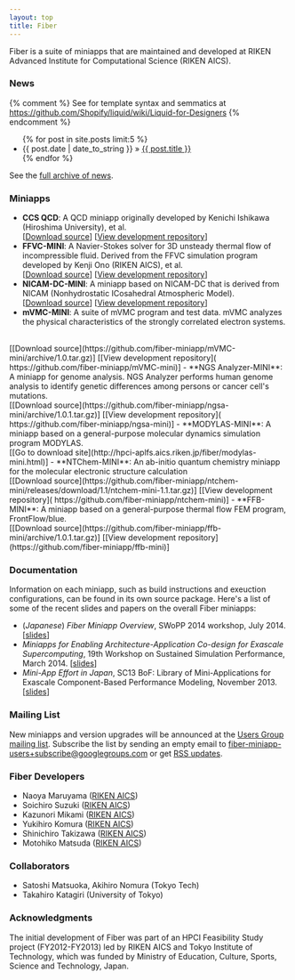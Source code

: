```yaml
---
layout: top
title: Fiber
---
```


Fiber is a suite of miniapps that are maintained and developed at RIKEN Advanced Institute for Computational Science (RIKEN AICS).

### News

{% comment %}
See for template syntax and semmatics at https://github.com/Shopify/liquid/wiki/Liquid-for-Designers
{% endcomment %} 
<ul class="posts">
{% for post in site.posts limit:5 %}
<li><span>{{ post.date | date_to_string }}</span> &raquo; <a href="{{ BASE_PATH }}{{ post.url }}">{{ post.title }}</a></li>
{% endfor %}
</ul>

See the [full archive of news](news).

### Miniapps

- **CCS QCD**: A QCD miniapp originally developed by Kenichi Ishikawa (Hiroshima University), et al.
<br /> [[Download source](https://github.com/fiber-miniapp/ccs-qcd/archive/1.2.1.zip)] [[View development repository](http://github.com/fiber-miniapp/ccs-qcd)]
- **FFVC-MINI**: A Navier-Stokes solver for 3D unsteady thermal flow of incompressible fluid. Derived from the FFVC simulation program developed by Kenji Ono (RIKEN AICS), et al. <br />
[[Download source](https://github.com/fiber-miniapp/ffvc-mini/archive/1.0.1.zip)] [[View development repository](http://github.com/fiber-miniapp/ffvc-mini)]
- **NICAM-DC-MINI**: A miniapp based on NICAM-DC that is derived from NICAM (Nonhydrostatic ICosahedral Atmospheric Model).  <br />
[[Download source](https://github.com/fiber-miniapp/nicam-dc-mini/archive/1.0.tar.gz)]
[[View development repository]( https://github.com/fiber-miniapp/nicam-dc-mini)]
- **mVMC-MINI**: A suite of mVMC program and test data.  mVMC analyzes the physical characteristics of the strongly correlated electron systems.
<br />
[[Download source](https://github.com/fiber-miniapp/mVMC-mini/archive/1.0.tar.gz)]
[[View development repository]( https://github.com/fiber-miniapp/mVMC-mini)]
- **NGS Analyzer-MINI**: A miniapp for genome analysis.  NGS Analyzer performs human genome analysis to identify genetic differences among persons or cancer cell's mutations.
<br />
[[Download source](https://github.com/fiber-miniapp/ngsa-mini/archive/1.0.1.tar.gz)]
[[View development repository]( https://github.com/fiber-miniapp/ngsa-mini)]
- **MODYLAS-MINI**: A miniapp based on a general-purpose molecular dynamics simulation program MODYLAS. <br />
[[Go to download site](http://hpci-aplfs.aics.riken.jp/fiber/modylas-mini.html)]
- **NTChem-MINI**: An ab-initio quantum chemistry miniapp for the molecular electronic structure calculation
<br />
[[Download source](https://github.com/fiber-miniapp/ntchem-mini/releases/download/1.1/ntchem-mini-1.1.tar.gz)]
[[View development repository]( https://github.com/fiber-miniapp/ntchem-mini)]
- **FFB-MINI**: A miniapp based on a general-purpose thermal flow FEM program, FrontFlow/blue. <br />
[[Download source](https://github.com/fiber-miniapp/ffb-mini/archive/1.0.1.tar.gz)]
[[View development repository](https://github.com/fiber-miniapp/ffb-mini)]

### Documentation

Information on each miniapp, such as build instructions and exeuction configurations, can be found in its own source package. Here's a list of some of the recent slides and papers on the overall Fiber miniapps:

- (*Japanese*) *Fiber Miniapp Overview*, SWoPP 2014 workshop, July 2014. [[slides](https://github.com/fiber-miniapp/fiber/raw/master/fiber-swopp2014-slides.pdf)]
- *Miniapps for Enabling Architecture-Application Co-design for Exascale Supercomputing*, 19th Workshop on Sustained Simulation Performance, March 2014. [[slides](https://github.com/fiber-miniapp/fiber/raw/master/fiber-wssp2014-slides.pdf)]
- *Mini-App Effort in Japan*, SC13 BoF: Library of Mini-Applications for Exascale Component-Based Performance Modeling, November 2013. [[slides](https://github.com/fiber-miniapp/fiber/raw/master/fiber-sc13bof-slides.pdf)]

### Mailing List

New miniapps and version upgrades will be announced at the [Users Group mailing list](https://groups.google.com/d/forum/fiber-miniapp-users). Subscribe the list by sending an empty email to <fiber-miniapp-users+subscribe@googlegroups.com> or get [RSS updates](https://groups.google.com/forum/feed/fiber-miniapp-users/msgs/rss.xml?num=15).

### Fiber Developers

- Naoya Maruyama ([RIKEN AICS](http://www.aics.riken.jp))
- Soichiro Suzuki ([RIKEN AICS](http://www.aics.riken.jp))
- Kazunori Mikami ([RIKEN AICS](http://www.aics.riken.jp))
- Yukihiro Komura ([RIKEN AICS](http://www.aics.riken.jp))
- Shinichiro Takizawa ([RIKEN AICS](http://www.aics.riken.jp))
- Motohiko Matsuda ([RIKEN AICS](http://www.aics.riken.jp))

### Collaborators

- Satoshi Matsuoka, Akihiro Nomura (Tokyo Tech)
- Takahiro Katagiri (University of Tokyo)

### Acknowledgments

The initial development of Fiber was part of an HPCI Feasibility Study project (FY2012-FY2013) led by RIKEN AICS and Tokyo Institute of Technology, which was funded by Ministry of Education, Culture, Sports, Science and Technology, Japan.

